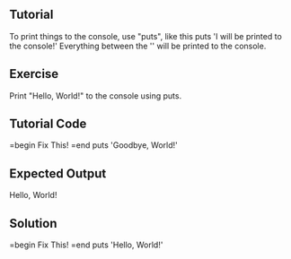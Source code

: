 Tutorial
--------

To print things to the console, use "puts", like this
    puts 'I will be printed to the console!'
Everything between the '' will be printed to the console.


Exercise
--------
Print "Hello, World!" to the console using puts.

Tutorial Code
-------------
=begin
Fix This!
=end
puts 'Goodbye, World!'

Expected Output
---------------
Hello, World!

Solution
--------
=begin
Fix This!
=end
puts 'Hello, World!'
